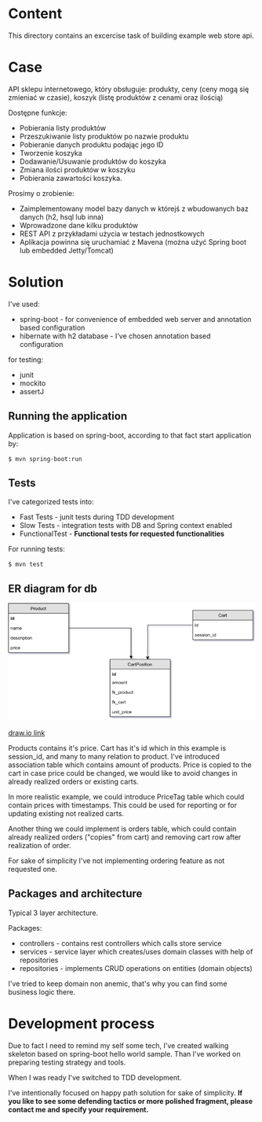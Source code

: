 # Content

This directory contains an excercise task of building example web store api.

# Case

API sklepu internetowego, który obsługuje: produkty, ceny (ceny mogą się zmieniać w czasie), koszyk (listę produktów z cenami oraz ilością)

Dostępne funkcje:

* Pobierania listy produktów
* Przeszukiwanie listy produktów  po nazwie produktu
* Pobieranie danych produktu podając jego ID
* Tworzenie koszyka
* Dodawanie/Usuwanie produktów do koszyka
* Zmiana ilości produktów w koszyku
* Pobierania zawartości koszyka. 
 
Prosimy o zrobienie:

* Zaimplementowany model bazy danych w którejś z wbudowanych baz danych  (h2, hsql lub inna)
* Wprowadzone dane kilku produktów
* REST API z przykładami użycia w testach jednostkowych  
* Aplikacja powinna się uruchamiać z Mavena (można użyć Spring boot lub embedded  Jetty/Tomcat)

# Solution

I've used: 

* spring-boot - for convenience of embedded web server and annotation based configuration
* hibernate with h2 database - I've chosen annotation based configuration

for testing:
* junit
* mockito 
* assertJ

## Running the application

Application is based on spring-boot, according to that fact start application by:

    $ mvn spring-boot:run 

## Tests

I've categorized tests into:

* Fast Tests - junit tests during TDD development
* Slow Tests - integration tests with DB and Spring context enabled
* FunctionalTest - __Functional tests for requested functionalities__

For running tests:

    $ mvn test

## ER diagram for db

![Database diagram](docs-statics/webstore-firstdata.png "Database diagram")

[draw.io link](https://www.draw.io/?lightbox=1&highlight=0000ff&edit=_blank&layers=1&nav=1&title=webstore-firstdata.xml#Uhttps%3A%2F%2Fraw.githubusercontent.com%2Fsratatata%2Fdojo%2Fweb_store_first_data%2F2017%2Fwebstore%2Fdocs-statics%2Fwebstore-firstdata.xml)

Products contains it's price. 
Cart has it's id which in this example is session_id, and many to many relation to product. I've introduced association table
which contains amount of products.
Price is copied to the cart in case price could be changed, we would like to avoid changes in 
already realized orders or existing carts. 

In more realistic example, we could introduce PriceTag table which could contain prices with timestamps.
This could be used for reporting or for updating existing not realized carts. 

Another thing we could implement is orders table, which could contain already realized orders ("copies" from cart) and removing 
cart row after realization of order. 

For sake of simplicity I've not implementing ordering feature as not requested one. 

## Packages and architecture

Typical 3 layer architecture.

Packages:

* controllers - contains rest controllers which calls store service
* services - service layer which creates/uses domain classes with help of repositories
* repositories - implements CRUD operations on entities (domain objects)

I've tried to keep domain non anemic, that's why you can find some business logic there.


# Development process

Due to fact I need to remind my self some tech, 
I've created walking skeleton based on spring-boot hello world sample.
Than I've worked on preparing testing strategy and tools. 

When I was ready I've switched to TDD development.  

I've intentionally focused on happy path solution for sake of simplicity.
__If you like to see some defending tactics or more polished fragment, please contact me and specify your requirement.__ 